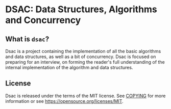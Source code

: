DSAC: Data Structures, Algorithms and Concurrency
===========================

What is `dsac`?
-------------

Dsac is a project containing the implementation of all the basic algorithms and data structures, as well as a bit of
concurrency. Dsac is focused on preparing for an interview, on forming the reader's full understanding of the internal
implementation of the algorithm and data structures.

License
-------

Dsac is released under the terms of the MIT license. See [COPYING](COPYING) for more
information or see https://opensource.org/licenses/MIT.